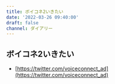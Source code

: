 ```yaml
---
title: ボイコネ2いきたい
date: '2022-03-26 09:40:00'
draft: false
channel: ダイアリー
---
```

## ボイコネ2いきたい

- [https://twitter.com/voiceconnect_ad](https://twitter.com/voiceconnect_ad)
